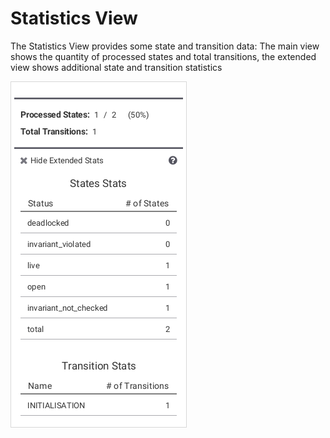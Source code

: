 # Statistics View

The Statistics View provides some state and transition data: The main view shows the quantity of processed states and total transitions, the extended view shows additional state and transition statistics

![Statistics](screenshots/Statistics.png)
